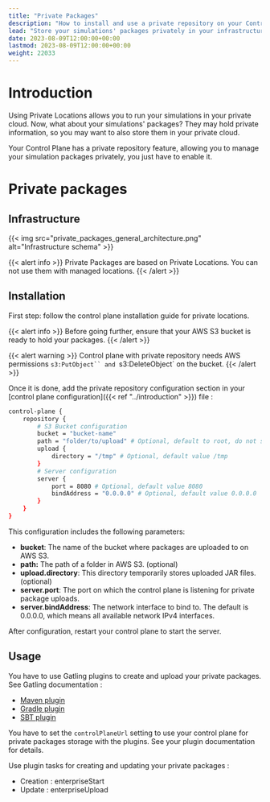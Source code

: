 ```yaml
---
title: "Private Packages"
description: "How to install and use a private repository on your Control Plane"
lead: "Store your simulations' packages privately in your infrastructure, and use them with private locations"
date: 2023-08-09T12:00:00+00:00
lastmod: 2023-08-09T12:00:00+00:00
weight: 22033
---
```


# Introduction

Using Private Locations allows you to run your simulations in your private cloud. Now, what about your simulations' packages? They may hold private information, so you may want to also store them in your private cloud.

Your Control Plane has a private repository feature, allowing you to manage your simulation packages privately, you just have to enable it.

# Private packages

## Infrastructure

{{< img src="private_packages_general_architecture.png" alt="Infrastructure schema" >}}

{{< alert info >}}
Private Packages are based on Private Locations. You can not use them with managed locations.
{{< /alert >}}

## Installation

First step: follow the control plane installation guide for private locations.

{{< alert info >}}
Before going further, ensure that your AWS S3 bucket is ready to hold your packages.
{{< /alert >}}

{{< alert warning >}}
Control plane with private repository needs AWS permissions `s3:PutObject`` and `s3:DeleteObject` on the bucket.
{{< /alert >}}

Once it is done, add the private repository configuration section in your [control plane configuration]({{< ref "../introduction" >}})  file :
```bash
control-plane {
	repository {
		# S3 Bucket configuration
		bucket = "bucket-name"
		path = "folder/to/upload" # Optional, default to root, do not set trailing slash
		upload {
			directory = "/tmp" # Optional, default value /tmp
		}
		# Server configuration
		server {
			port = 8080 # Optional, default value 8080
			bindAddress = "0.0.0.0" # Optional, default value 0.0.0.0
		} 
	}
}
```

This configuration includes the following parameters:

- **bucket**: The name of the bucket where packages are uploaded to on AWS S3.
- **path:** The path of a folder in AWS S3. (optional)
- **upload.directory**: This directory temporarily stores uploaded JAR files. (optional)
- **server.port**: The port on which the control plane is listening for private package uploads.
- **server.bindAddress**: The network interface to bind to. The default is 0.0.0.0, which means all available network IPv4 interfaces.

After configuration, restart your control plane to start the server.

## Usage

You have to use Gatling plugins to create and upload your private packages. See Gatling documentation :
* [Maven plugin](https://gatling.io/docs/gatling/reference/current/extensions/maven_plugin/)
* [Gradle plugin](https://gatling.io/docs/gatling/reference/current/extensions/gradle_plugin/)
* [SBT plugin](https://gatling.io/docs/gatling/reference/current/extensions/sbt_plugin/)

You have to set the `controlPlaneUrl` setting to use your control plane for private packages storage with the plugins. See your plugin documentation for details.

Use plugin tasks for creating and updating your private packages :
* Creation : enterpriseStart
* Update : enterpriseUpload
